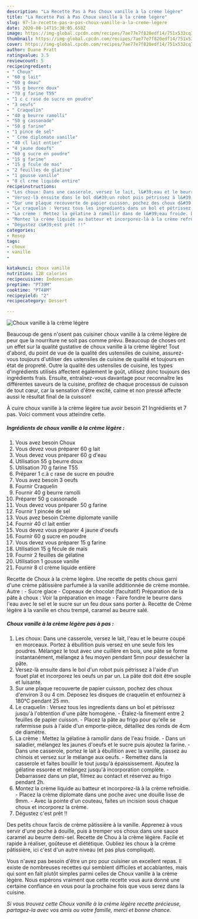 ```yaml
---
description: "La Recette Pas à Pas Choux vanille à la crème légère"
title: "La Recette Pas à Pas Choux vanille à la crème légère"
slug: 97-la-recette-pas-a-pas-choux-vanille-a-la-creme-legere
date: 2020-08-14T15:38:05.658Z
image: https://img-global.cpcdn.com/recipes/7ae77e7f820edf14/751x532cq70/choux-vanille-a-la-creme-legere-photo-principale-de-la-recette.jpg
thumbnail: https://img-global.cpcdn.com/recipes/7ae77e7f820edf14/751x532cq70/choux-vanille-a-la-creme-legere-photo-principale-de-la-recette.jpg
cover: https://img-global.cpcdn.com/recipes/7ae77e7f820edf14/751x532cq70/choux-vanille-a-la-creme-legere-photo-principale-de-la-recette.jpg
author: Duane Pratt
ratingvalue: 3.5
reviewcount: 5
recipeingredient:
- " Choux"
- "60 g lait"
- "60 g deau"
- "55 g beurre doux"
- "70 g farine T55"
- "1 c c rase de sucre en poudre"
- "3 oeufs"
- " Craquelin"
- "40 g beurre ramolli"
- "50 g cassonade"
- "50 g farine"
- "1 pince de sel"
- " Crme diplomate vanille"
- "40 cl lait entier"
- "4 jaune doeufs"
- "60 g sucre en poudre"
- "15 g farine"
- "15 g fcule de mas"
- "2 feuilles de glatine"
- "1 gousse vanille"
- "8 cl crme liquide entire"
recipeinstructions:
- "Les choux: Dans une casserole, versez le lait, l&#39;eau et le beurre coupé en morceaux. Portez à ébullition puis versez en une seule fois les poudres. Mélangez le tout avec une cuillère en bois, une pâte se forme instantanément, mélangez à feu moyen pendant 5mn pour dessécher la pâte."
- "Versez-là ensuite dans le bol d&#39;un robot puis pétrissez à l&#39;aide d&#39;un fouet plat et incorporez les oeufs un par un. La pâte doit doit être souple et luisante."
- "Sur une plaque recouverte de papier cuisson, pochez des choux d&#39;environ 3 ou 4 cm. Deposez les disques de craquelin et enfournez à 180°C pendant 25 mn."
- "Le craquelin : Versez tous les ingredients dans un bol et pétrissez jusqu&#39;à l&#39;obtention d&#39;une pâte homogène. Étalez-la finement entre 2 feuilles de papier cuisson. Placez la pâte au frigo pour qu&#39;elle se rafermisse puis à l&#39;aide d&#39;un emporte-pièce, détaillez des ronds de 4cm de diamètre."
- "La crème : Mettez la gélatine à ramollir dans de l&#39;eau froide. Dans un saladier, mélangez les jaunes d&#39;oeufs et le sucre puis ajoutez la farine. Dans une casserole, portez le lait à ébullition avec la vanille, passez au chinois et versez sur le mélange aux oeufs. Remettez dans la casserole et faites bouillir le tout jusqu&#39;à épaississement. Ajoutez la gélatine essorée et mélangez jusqu&#39;à incorporation complète.  Debarrassez dans un plat, filmez au contact et réservez au frigo pendant 2h."
- "Montez la crème liquide au batteur et incorporez-là à la crème refroidie. Placez la crème diplomate dans une poche avec une douille lisse de 9mm. Avec la pointe d&#39;un couteau, faites un incision sous chaque choux et incorporez la crème."
- "Dégustez c&#39;est prêt !!"
categories:
- Resep
tags:
- choux
- vanille
- 

katakunci: choux vanille  
nutrition: 128 calories
recipecuisine: Indonesian
preptime: "PT39M"
cooktime: "PT48M"
recipeyield: "2"
recipecategory: Dessert

---
```



![Choux vanille à la crème légère](https://img-global.cpcdn.com/recipes/7ae77e7f820edf14/751x532cq70/choux-vanille-a-la-creme-legere-photo-principale-de-la-recette.jpg)

Beaucoup de gens n'osent pas cuisiner choux vanille à la crème légère de peur que la nourriture ne soit pas comme prévu. Beaucoup de choses ont un effet sur la qualité gustative de choux vanille à la crème légère! Tout d'abord, du point de vue de la qualité des ustensiles de cuisine, assurez-vous toujours d'utiliser des ustensiles de cuisine de qualité et toujours en état de propreté. Outre la qualité des ustensiles de cuisine, les types d'ingrédients utilisés affectent également le goût, utilisez donc toujours des ingrédients frais. Ensuite, entraînez-vous davantage pour reconnaître les différentes saveurs de la cuisine, profitez de chaque processus de cuisson de tout cœur, car la sensation d'être excité, calme et non pressé affecte aussi le résultat final de la cuisson!

<!--inarticleads1-->

À cuire choux vanille à la crème légère tue avoir besoin 21 Ingrédients et 7 pas. Voici comment vous atteindre cette.

##### Ingrédients de choux vanille à la crème légère :

1. Vous avez besoin  Choux
1. Vous devez vous préparer 60 g lait
1. Vous devez vous préparer 60 g d&#39;eau
1. Utilisation 55 g beurre doux
1. Utilisation 70 g farine T55
1. Préparer 1 c.à c rase de sucre en poudre
1. Vous avez besoin 3 oeufs
1. Fournir  Craquelin
1. Fournir 40 g beurre ramolli
1. Préparer 50 g cassonade
1. Vous devez vous préparer 50 g farine
1. Fournir 1 pincée de sel
1. Vous avez besoin  Crème diplomate vanille
1. Fournir 40 cl lait entier
1. Vous devez vous préparer 4 jaune d&#39;oeufs
1. Fournir 60 g sucre en poudre
1. Vous devez vous préparer 15 g farine
1. Utilisation 15 g fécule de maïs
1. Fournir 2 feuilles de gélatine
1. Utilisation 1 gousse vanille
1. Fournir 8 cl crème liquide entière


Recette de Choux à la crème légère. Une recette de petits choux garni d&#39;une crème pâtissière parfumée à la vanille additionnée de crème montée. Autre : - Sucre glace - Copeaux de chocolat (facultatif) Préparation de la pâte à choux : Voir la préparation en image - Faire fondre le beurre dans l&#39;eau avec le sel et le sucre sur un feu doux sans porter à. Recette de Crème légère à la vanille en chou trempé, caramel au beurre salé. 

<!--inarticleads2-->

##### Choux vanille à la crème légère pas à pas :

1. Les choux: Dans une casserole, versez le lait, l&#39;eau et le beurre coupé en morceaux. Portez à ébullition puis versez en une seule fois les poudres. Mélangez le tout avec une cuillère en bois, une pâte se forme instantanément, mélangez à feu moyen pendant 5mn pour dessécher la pâte.
1. Versez-là ensuite dans le bol d&#39;un robot puis pétrissez à l&#39;aide d&#39;un fouet plat et incorporez les oeufs un par un. La pâte doit doit être souple et luisante.
1. Sur une plaque recouverte de papier cuisson, pochez des choux d&#39;environ 3 ou 4 cm. Deposez les disques de craquelin et enfournez à 180°C pendant 25 mn.
1. Le craquelin : Versez tous les ingredients dans un bol et pétrissez jusqu&#39;à l&#39;obtention d&#39;une pâte homogène. - Étalez-la finement entre 2 feuilles de papier cuisson. - Placez la pâte au frigo pour qu&#39;elle se rafermisse puis à l&#39;aide d&#39;un emporte-pièce, détaillez des ronds de 4cm de diamètre.
1. La crème : Mettez la gélatine à ramollir dans de l&#39;eau froide. - Dans un saladier, mélangez les jaunes d&#39;oeufs et le sucre puis ajoutez la farine. - Dans une casserole, portez le lait à ébullition avec la vanille, passez au chinois et versez sur le mélange aux oeufs. - Remettez dans la casserole et faites bouillir le tout jusqu&#39;à épaississement. Ajoutez la gélatine essorée et mélangez jusqu&#39;à incorporation complète.  - Debarrassez dans un plat, filmez au contact et réservez au frigo pendant 2h.
1. Montez la crème liquide au batteur et incorporez-là à la crème refroidie. - Placez la crème diplomate dans une poche avec une douille lisse de 9mm. - Avec la pointe d&#39;un couteau, faites un incision sous chaque choux et incorporez la crème.
1. Dégustez c&#39;est prêt !!


Des petits choux farcis de crème pâtissière à la vanille. Apprenez à vous servir d&#39;une poche à douille, puis à tremper vos choux dans une sauce caramel au beurre demi-sel. Recette de Chou à la crème légère. Facile et rapide à réaliser, goûteuse et diététique. Oubliez les choux à la crème pâtissière, ici c&#39;est d&#39;un autre niveau (et pas plus compliqué). 

<!--inarticleads1-->

<p>
Vous n'avez pas besoin d'être un pro pour cuisiner un excellent repas. Il existe de nombreuses recettes qui semblent difficiles et accablantes, mais qui sont en fait plutôt simples parmi celles de Choux vanille à la crème légère. Nous espérons vraiment que cette recette vous aura donné une certaine confiance en vous pour la prochaine fois que vous serez dans la cuisine.
</p>

<p>
<i>Si vous trouvez cette Choux vanille à la crème légère recette précieuse, partagez-la avec vos amis ou votre famille, merci et bonne chance.</i>
</p>
